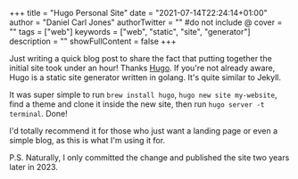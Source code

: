 +++
title = "Hugo Personal Site"
date = "2021-07-14T22:24:14+01:00"
author = "Daniel Carl Jones"
authorTwitter = "" #do not include @
cover = ""
tags = ["web"]
keywords = ["web", "static", "site", "generator"]
description = ""
showFullContent = false
+++

Just writing a quick blog post to share the fact that putting together the initial site took under an hour! Thanks [Hugo](https://gohugo.io/). If you're not already aware, Hugo is a static site generator written in golang. It's quite similar to Jekyll.

It was super simple to run `brew install hugo`, `hugo new site my-website`, find a theme and clone it inside the new site, then run `hugo server -t terminal`. Done!

I'd totally recommend it for those who just want a landing page or even a simple blog, as this is what I'm using it for.

P.S. Naturally, I only committed the change and published the site two years later in 2023.
